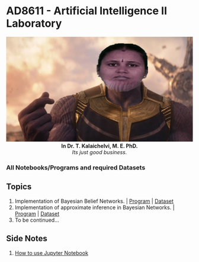 # AD8611 - Artificial Intelligence II Laboratory

<div style="text-align: center;">
<img src="aids_hod_image.jpg"><br>
<b>In Dr. T. Kalaichelvi, M. E. PhD. </b><br>
<i>Its just good business.</i>
</div>



### All Notebooks/Programs and required Datasets

## Topics
1. Implementation of Bayesian Belief Networks. | [Program](BAYESIAN-BELIEF-NETWORKS.ipynb) | [Dataset](datasets/1-bayesian-belief-networks.csv)
2. Implementation of approximate inference in Bayesian Networks. | [Program](APPROXIMATE-INFERENCE-IN-BAYESIAN-NETWORK.ipynb) | [Dataset](https://youtu.be/My2FRPA3Gf8)
3. To be continued...

## Side Notes
1. [How to use Jupyter Notebook](https://www.dataquest.io/blog/jupyter-notebook-tutorial/)